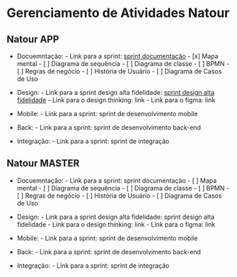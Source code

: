# Gerenciamento de Atividades Natour

## Natour APP

- Docuemntação:
        - Link para a sprint: [sprint documentação](https://trello.com/b/1fonwDMg/documentacao)
        - [x] Mapa mental
        - [ ] Diagrama de sequência
        - [ ] Diagrama de classe
        - [ ] BPMN
        - [ ] Regras de negócio
        - [ ] História de Usuário
        - [ ] Diagrama de Casos de Uso

- Design:
        - Link para a sprint design alta fidelidade: [sprint design alta fidelidade](https://trello.com/b/f0LWJkTZ/desing-app)
        - Link para o design thinking: link
        - Link para o figma: link

- Mobile:
        - Link para a sprint: sprint de desenvolvimento mobile

- Back:
        - Link para a sprint: sprint de desenvolvimento back-end

- Integração:
        - Link para a sprint: sprint de integração

## Natour MASTER

- Docuemntação:
        - Link para a sprint: sprint documentação
        - [ ] Mapa mental
        - [ ] Diagrama de sequência
        - [ ] Diagrama de classe
        - [ ] BPMN
        - [ ] Regras de negócio
        - [ ] História de Usuário
        - [ ] Diagrama de Casos de Uso

- Design:
        - Link para a sprint design alta fidelidade: sprint design alta fidelidade
        - Link para o design thinking: link
        - Link para o figma: link

- Mobile:
        - Link para a sprint: sprint de desenvolvimento mobile

- Back:
        - Link para a sprint: sprint de desenvolvimento back-end

- Integração:
        - Link para a sprint: sprint de integração

